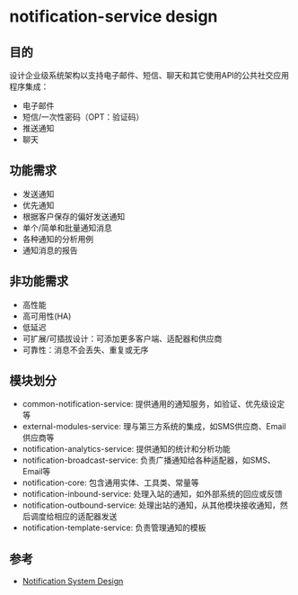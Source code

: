 # notification-service design

## 目的

设计企业级系统架构以支持电子邮件、短信、聊天和其它使用API的公共社交应用程序集成：

* 电子邮件
* 短信/一次性密码（OPT：验证码）
* 推送通知
* 聊天

## 功能需求

* 发送通知
* 优先通知
* 根据客户保存的偏好发送通知
* 单个/简单和批量通知消息
* 各种通知的分析用例
* 通知消息的报告

## 非功能需求

* 高性能
* 高可用性(HA)
* 低延迟
* 可扩展/可插拔设计：可添加更多客户端、适配器和供应商
* 可靠性：消息不会丢失、重复或无序

## 模块划分

* common-notification-service: 提供通用的通知服务，如验证、优先级设定等
* external-modules-service: 理与第三方系统的集成，如SMS供应商、Email供应商等
* notification-analytics-service: 提供通知的统计和分析功能
* notification-broadcast-service: 负责广播通知给各种适配器，如SMS、Email等
* notification-core: 包含通用实体、工具类、常量等
* notification-inbound-service: 处理入站的通知，如外部系统的回应或反馈
* notification-outbound-service: 处理出站的通知，从其他模块接收通知，然后调度给相应的适配器发送
* notification-template-service: 负责管理通知的模板

## 参考

* [Notification System Design](https://cloudificationzone.com/2021/08/13/notification-system-design/)



